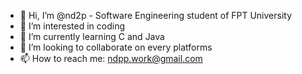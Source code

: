 - 👋 Hi, I’m @nd2p - Software Engineering student of FPT University  
- 👀 I’m interested in coding
- 🌱 I’m currently learning C and Java
- 💞️ I’m looking to collaborate on every platforms
- 📫 How to reach me: ndpp.work@gmail.com

<!---
nd2p/nd2p is a ✨ special ✨ repository because its `README.md` (this file) appears on your GitHub profile.
You can click the Preview link to take a look at your changes.
--->
